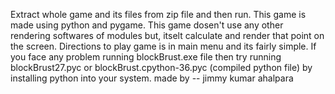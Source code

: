 Extract whole game and its files from zip file and then run.
This game is made using python and pygame. This game dosen't use any other rendering softwares of modules but, itselt calculate
and render that point on the screen. Directions to play game is in main menu and its fairly simple.
If you face any problem running blockBrust.exe file then try running blockBrust27.pyc or blockBrust.cpython-36.pyc (compiled python file)
by installing python into your system.
made by -- jimmy kumar ahalpara
